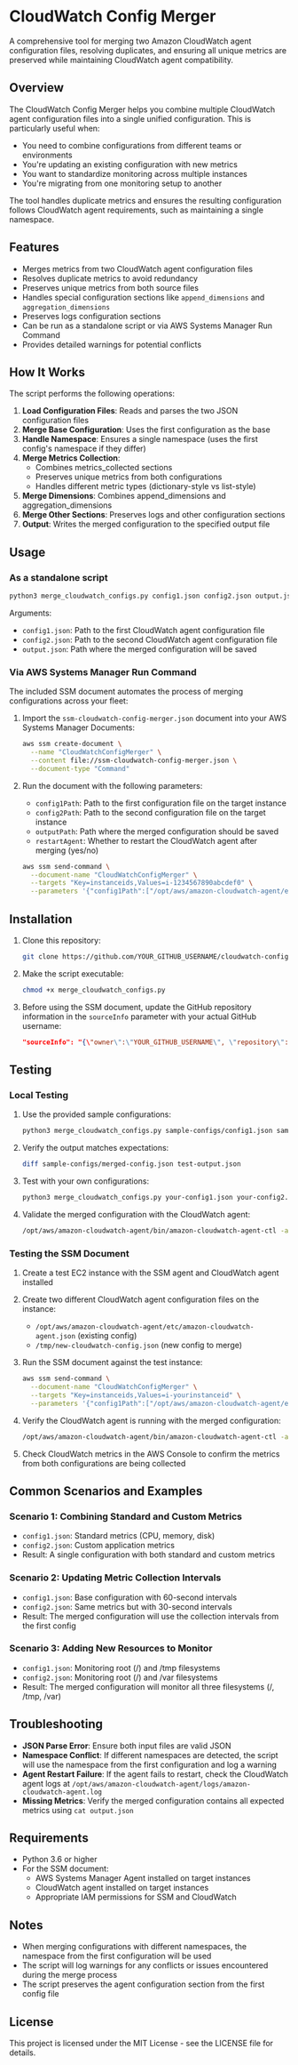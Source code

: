 # CloudWatch Config Merger

A comprehensive tool for merging two Amazon CloudWatch agent configuration files, resolving duplicates, and ensuring all unique metrics are preserved while maintaining CloudWatch agent compatibility.

## Overview

The CloudWatch Config Merger helps you combine multiple CloudWatch agent configuration files into a single unified configuration. This is particularly useful when:

- You need to combine configurations from different teams or environments
- You're updating an existing configuration with new metrics
- You want to standardize monitoring across multiple instances
- You're migrating from one monitoring setup to another

The tool handles duplicate metrics and ensures the resulting configuration follows CloudWatch agent requirements, such as maintaining a single namespace.

## Features

- Merges metrics from two CloudWatch agent configuration files
- Resolves duplicate metrics to avoid redundancy
- Preserves unique metrics from both source files
- Handles special configuration sections like `append_dimensions` and `aggregation_dimensions`
- Preserves logs configuration sections
- Can be run as a standalone script or via AWS Systems Manager Run Command
- Provides detailed warnings for potential conflicts

## How It Works

The script performs the following operations:

1. **Load Configuration Files**: Reads and parses the two JSON configuration files
2. **Merge Base Configuration**: Uses the first configuration as the base
3. **Handle Namespace**: Ensures a single namespace (uses the first config's namespace if they differ)
4. **Merge Metrics Collection**: 
   - Combines metrics_collected sections
   - Preserves unique metrics from both configurations
   - Handles different metric types (dictionary-style vs list-style)
5. **Merge Dimensions**: Combines append_dimensions and aggregation_dimensions
6. **Merge Other Sections**: Preserves logs and other configuration sections
7. **Output**: Writes the merged configuration to the specified output file

## Usage

### As a standalone script

```bash
python3 merge_cloudwatch_configs.py config1.json config2.json output.json
```

Arguments:
- `config1.json`: Path to the first CloudWatch agent configuration file
- `config2.json`: Path to the second CloudWatch agent configuration file
- `output.json`: Path where the merged configuration will be saved

### Via AWS Systems Manager Run Command

The included SSM document automates the process of merging configurations across your fleet:

1. Import the `ssm-cloudwatch-config-merger.json` document into your AWS Systems Manager Documents:
   ```bash
   aws ssm create-document \
     --name "CloudWatchConfigMerger" \
     --content file://ssm-cloudwatch-config-merger.json \
     --document-type "Command"
   ```

2. Run the document with the following parameters:
   - `config1Path`: Path to the first configuration file on the target instance
   - `config2Path`: Path to the second configuration file on the target instance
   - `outputPath`: Path where the merged configuration should be saved
   - `restartAgent`: Whether to restart the CloudWatch agent after merging (yes/no)

   ```bash
   aws ssm send-command \
     --document-name "CloudWatchConfigMerger" \
     --targets "Key=instanceids,Values=i-1234567890abcdef0" \
     --parameters '{"config1Path":["/opt/aws/amazon-cloudwatch-agent/etc/amazon-cloudwatch-agent.json"],"config2Path":["/tmp/new-cloudwatch-config.json"],"outputPath":["/opt/aws/amazon-cloudwatch-agent/etc/amazon-cloudwatch-agent-merged.json"],"restartAgent":["yes"]}'
   ```

## Installation

1. Clone this repository:
   ```bash
   git clone https://github.com/YOUR_GITHUB_USERNAME/cloudwatch-config-merger.git
   ```

2. Make the script executable:
   ```bash
   chmod +x merge_cloudwatch_configs.py
   ```

3. Before using the SSM document, update the GitHub repository information in the `sourceInfo` parameter with your actual GitHub username:
   ```json
   "sourceInfo": "{\"owner\":\"YOUR_GITHUB_USERNAME\", \"repository\":\"cloudwatch-config-merger\", \"path\":\"merge_cloudwatch_configs.py\", \"getOptions\":\"branch:main\"}"
   ```

## Testing

### Local Testing

1. Use the provided sample configurations:
   ```bash
   python3 merge_cloudwatch_configs.py sample-configs/config1.json sample-configs/config2.json test-output.json
   ```

2. Verify the output matches expectations:
   ```bash
   diff sample-configs/merged-config.json test-output.json
   ```

3. Test with your own configurations:
   ```bash
   python3 merge_cloudwatch_configs.py your-config1.json your-config2.json your-output.json
   ```

4. Validate the merged configuration with the CloudWatch agent:
   ```bash
   /opt/aws/amazon-cloudwatch-agent/bin/amazon-cloudwatch-agent-ctl -a verify -c file:your-output.json
   ```

### Testing the SSM Document

1. Create a test EC2 instance with the SSM agent and CloudWatch agent installed

2. Create two different CloudWatch agent configuration files on the instance:
   - `/opt/aws/amazon-cloudwatch-agent/etc/amazon-cloudwatch-agent.json` (existing config)
   - `/tmp/new-cloudwatch-config.json` (new config to merge)

3. Run the SSM document against the test instance:
   ```bash
   aws ssm send-command \
     --document-name "CloudWatchConfigMerger" \
     --targets "Key=instanceids,Values=i-yourinstanceid" \
     --parameters '{"config1Path":["/opt/aws/amazon-cloudwatch-agent/etc/amazon-cloudwatch-agent.json"],"config2Path":["/tmp/new-cloudwatch-config.json"],"outputPath":["/opt/aws/amazon-cloudwatch-agent/etc/amazon-cloudwatch-agent-merged.json"],"restartAgent":["yes"]}'
   ```

4. Verify the CloudWatch agent is running with the merged configuration:
   ```bash
   /opt/aws/amazon-cloudwatch-agent/bin/amazon-cloudwatch-agent-ctl -a status
   ```

5. Check CloudWatch metrics in the AWS Console to confirm the metrics from both configurations are being collected

## Common Scenarios and Examples

### Scenario 1: Combining Standard and Custom Metrics

- `config1.json`: Standard metrics (CPU, memory, disk)
- `config2.json`: Custom application metrics
- Result: A single configuration with both standard and custom metrics

### Scenario 2: Updating Metric Collection Intervals

- `config1.json`: Base configuration with 60-second intervals
- `config2.json`: Same metrics but with 30-second intervals
- Result: The merged configuration will use the collection intervals from the first config

### Scenario 3: Adding New Resources to Monitor

- `config1.json`: Monitoring root (/) and /tmp filesystems
- `config2.json`: Monitoring root (/) and /var filesystems
- Result: The merged configuration will monitor all three filesystems (/, /tmp, /var)

## Troubleshooting

- **JSON Parse Error**: Ensure both input files are valid JSON
- **Namespace Conflict**: If different namespaces are detected, the script will use the namespace from the first configuration and log a warning
- **Agent Restart Failure**: If the agent fails to restart, check the CloudWatch agent logs at `/opt/aws/amazon-cloudwatch-agent/logs/amazon-cloudwatch-agent.log`
- **Missing Metrics**: Verify the merged configuration contains all expected metrics using `cat output.json`

## Requirements

- Python 3.6 or higher
- For the SSM document: 
  - AWS Systems Manager Agent installed on target instances
  - CloudWatch agent installed on target instances
  - Appropriate IAM permissions for SSM and CloudWatch

## Notes

- When merging configurations with different namespaces, the namespace from the first configuration will be used
- The script will log warnings for any conflicts or issues encountered during the merge process
- The script preserves the agent configuration section from the first config file

## License

This project is licensed under the MIT License - see the LICENSE file for details.